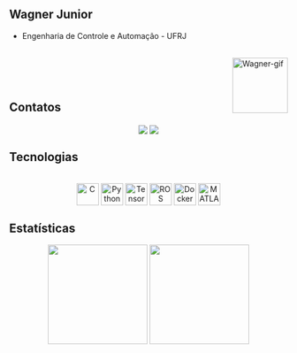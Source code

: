 ## Wagner Junior 

 - Engenharia de Controle e Automação - UFRJ
   
<div style="display: inline_block"><br>
  
  <img align="right" alt="Wagner-gif"  height="100" width="100" src="https://media.giphy.com/media/rlcDldt3EDrKZkmDLG/giphy.gif">
 
</div>

<br><br>

## Contatos

<div align="center"> 
  <a href = "mailto:wagnerjunior@poli.ufrj.br"><img align= "center" src="https://img.shields.io/badge/Gmail-D14836?style=for-the-badge&logo=gmail&logoColor=white" target="_blank"></a>
  <a href="https://www.linkedin.com/in/wagner-junior-404838210/" target="_blank"><img align= "center" src="https://img.shields.io/badge/-LinkedIn-%230077B5?style=for-the-badge&logo=linkedin&logoColor=white" target="_blank"></a>
</div>

## Tecnologias

<div style="display: inline_block" align="center"><br>
  <img align="center" alt="C" height="40" width="40" src="https://cdn.jsdelivr.net/gh/devicons/devicon/icons/c/c-original.svg">
  <img align="center" alt="Python" height="40" width="40" src="https://cdn.jsdelivr.net/gh/devicons/devicon/icons/python/python-original.svg">
  <img align="center" alt="TensorFlow" height="40" width="40" src="https://cdn.jsdelivr.net/gh/devicons/devicon/icons/tensorflow/tensorflow-original.svg">
  <img align="center" alt="ROS" height="40" width="40" src="https://cdn.jsdelivr.net/gh/devicons/devicon/icons/ros/ros-original.svg">
  <img align="center" alt="Docker" height="40" width="40" src="https://www.vectorlogo.zone/logos/docker/docker-icon.svg">
  <img align="center" alt="MATLAB" height="40" width="40" src="https://cdn.jsdelivr.net/gh/devicons/devicon/icons/matlab/matlab-original.svg">
</div>

## Estatísticas

<div align="center">
  <a>
    <img height="180em" src="https://github-readme-stats.vercel.app/api?username=wagaojr&show_icons=true&theme=codeSTACKr&include_all_commits=true&count_private=true"/>
    <img height="180em" src="https://github-readme-stats.vercel.app/api/top-langs/?username=wagaojr&layout=compact&langs_count=7&theme=codeSTACKr"/>
  </a>
</div>
